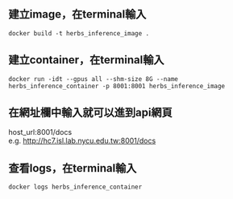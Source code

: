 ## 建立image，在terminal輸入
```
docker build -t herbs_inference_image .
```

## 建立container，在terminal輸入
```
docker run -idt --gpus all --shm-size 8G --name herbs_inference_container -p 8001:8001 herbs_inference_image
```

## 在網址欄中輸入就可以進到api網頁
host_url:8001/docs  
e.g. http://hc7.isl.lab.nycu.edu.tw:8001/docs

## 查看logs，在terminal輸入
```
docker logs herbs_inference_container
```
